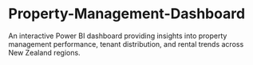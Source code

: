 # Property-Management-Dashboard
An interactive Power BI dashboard providing insights into property management performance, tenant distribution, and rental trends across New Zealand regions.
